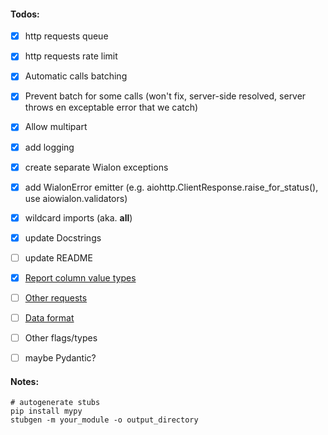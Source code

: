 #### Todos:
- [x] http requests queue
- [x] http requests rate limit
- [x] Automatic calls batching
- [X] Prevent batch for some calls (won't fix, server-side resolved, server throws en exceptable error that we catch)
- [x] Allow multipart
- [x] add logging
- [x] create separate Wialon exceptions
- [x] add WialonError emitter (e.g. aiohttp.ClientResponse.raise_for_status(), use aiowialon.validators)
- [x] wildcard imports (aka. __all__)
- [x] update Docstrings
- [ ] update README

- [x] [Report column value types](https://sdk.wialon.com/wiki/en/sidebar/remoteapi/apiref/report/value_types)
- [ ] [Other requests](https://sdk.wialon.com/wiki/en/sidebar/remoteapi/apiref/requests/requests)
- [ ] [Data format](https://sdk.wialon.com/wiki/en/sidebar/remoteapi/apiref/format/format)
- [ ] Other flags/types
- [ ] maybe Pydantic?

#### Notes:
```shell
# autogenerate stubs
pip install mypy
stubgen -m your_module -o output_directory
```